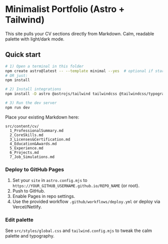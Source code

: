 
# Minimalist Portfolio (Astro + Tailwind)

This site pulls your CV sections directly from Markdown. Calm, readable palette with light/dark mode.

## Quick start

```bash
# 1) Open a terminal in this folder
npm create astro@latest -- --template minimal --yes  # optional if starting from scratch
# OR just:
npm install

# 2) Install integrations
npm install -D astro @astrojs/tailwind tailwindcss @tailwindcss/typography postcss autoprefixer prettier

# 3) Run the dev server
npm run dev
```

Place your existing Markdown here:
```
src/content/cv/
  1_ProfessionalSummary.md
  2_CoreSkills.md
  3_Licenses&Certification.md
  4_Education&Awards.md
  5_Experience.md
  6_Projects.md
  7_Job_Simulations.md
```

### Deploy to GitHub Pages

1. Set your `site` in `astro.config.mjs` to `https://YOUR_GITHUB_USERNAME.github.io/REPO_NAME` (or root).
2. Push to GitHub.
3. Enable Pages in repo settings.
4. Use the provided workflow `.github/workflows/deploy.yml` or deploy via Vercel/Netlify.

### Edit palette

See `src/styles/global.css` and `tailwind.config.mjs` to tweak the calm palette and typography.

